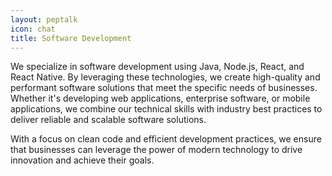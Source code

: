 ```yaml
---
layout: peptalk
icon: chat
title: Software Development
---
```

We specialize in software development using Java, Node.js, React, and React Native. By leveraging these technologies, we create high-quality and performant software solutions that meet the specific needs of businesses. Whether it's developing web applications, enterprise software, or mobile applications, we combine our technical skills with industry best practices to deliver reliable and scalable software solutions. 

With a focus on clean code and efficient development practices, we ensure that businesses can leverage the power of modern technology to drive innovation and achieve their goals.